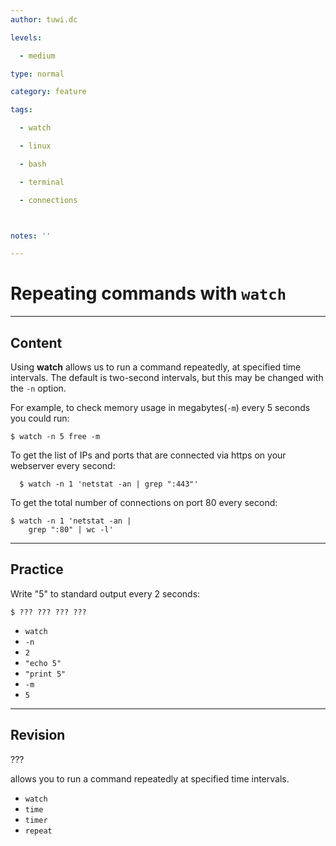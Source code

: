 ```yaml
---
author: tuwi.dc

levels:

  - medium

type: normal

category: feature

tags:

  - watch

  - linux

  - bash

  - terminal

  - connections



notes: ''

---
```


# Repeating commands with `watch`

---

## Content

Using **watch** allows us to run a command repeatedly, at specified time intervals.
The default is two-second intervals, but this may be changed with the `-n` option.

For example, to check memory usage in megabytes(`-m`) every 5 seconds you could run:

```
$ watch -n 5 free -m
```

To get the list of IPs and ports that are connected via https on your webserver every second:

```
  $ watch -n 1 'netstat -an | grep ":443"'
```

To get the total number of connections on port 80 every second:

```
$ watch -n 1 'netstat -an |
    grep ":80" | wc -l'
```

---

## Practice

Write "5" to standard output every 2 seconds:

```
$ ??? ??? ??? ???
```

- `watch`
- `-n`
- `2`
- `"echo 5"`
- `"print 5"`
- `-m`
- `5`

---

## Revision

???

allows you to run a command repeatedly at specified time intervals.

- `watch`
- `time`
- `timer`
- `repeat`
